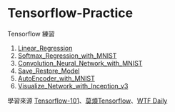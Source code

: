 # Tensorflow-Practice

Tensorflow 練習<br>

01. [Linear_Regression](https://github.com/Robin-Huang/Tensorflow-Practice/blob/master/code/01_Linear_Regression.ipynb)
02. [Softmax_Regression_with_MNIST](https://github.com/Robin-Huang/Tensorflow-Practice/blob/master/code/02_Softmax_Regression_with_MNIST.ipynb)
03. [Convolution_Neural_Network_with_MNIST](https://github.com/Robin-Huang/Tensorflow-Practice/blob/master/code/03_Convolution_Neural_Network_with_MNIST.ipynb)
04. [Save_Restore_Model](https://github.com/Robin-Huang/Tensorflow-Practice/blob/master/code/04_Save_Restore_Model.ipynb)
05. [AutoEncoder_with_MNIST](https://github.com/Robin-Huang/Tensorflow-Practice/blob/master/code/05_AutoEncoder_with_MNIST.ipynb)
06. [Visualize_Network_with_Inception_v3](https://github.com/Robin-Huang/Tensorflow-Practice/blob/master/code/06_Visualize_Network_with_Inception_v3.ipynb)

學習來源 [Tensorflow-101](https://github.com/c1mone/Tensorflow-101)、[莫煩Tensorflow](https://morvanzhou.github.io/tutorials/machine-learning/tensorflow/)、[WTF Daily](http://blog.topspeedsnail.com/?s=tensorflow)
